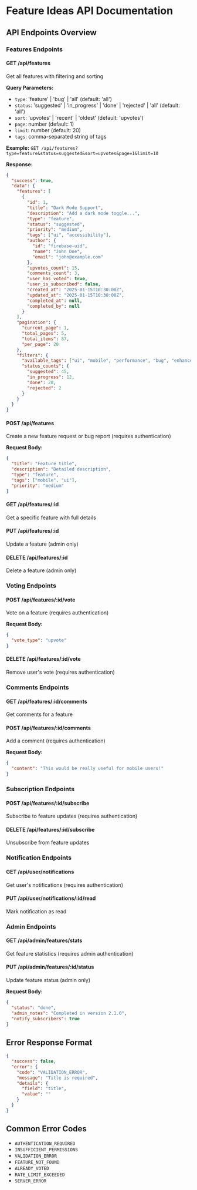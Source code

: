 # Feature Ideas API Documentation

## API Endpoints Overview

### Features Endpoints

#### GET /api/features
Get all features with filtering and sorting

**Query Parameters:**
- `type`: 'feature' | 'bug' | 'all' (default: 'all')
- `status`: 'suggested' | 'in_progress' | 'done' | 'rejected' | 'all' (default: 'all')
- `sort`: 'upvotes' | 'recent' | 'oldest' (default: 'upvotes')
- `page`: number (default: 1)
- `limit`: number (default: 20)
- `tags`: comma-separated string of tags

**Example:** `GET /api/features?type=feature&status=suggested&sort=upvotes&page=1&limit=10`

**Response:**
```json
{
  "success": true,
  "data": {
    "features": [
      {
        "id": 1,
        "title": "Dark Mode Support",
        "description": "Add a dark mode toggle...",
        "type": "feature",
        "status": "suggested",
        "priority": "medium",
        "tags": ["ui", "accessibility"],
        "author": {
          "id": "firebase-uid",
          "name": "John Doe",
          "email": "john@example.com"
        },
        "upvotes_count": 15,
        "comments_count": 3,
        "user_has_voted": true,
        "user_is_subscribed": false,
        "created_at": "2025-01-15T10:30:00Z",
        "updated_at": "2025-01-15T10:30:00Z",
        "completed_at": null,
        "completed_by": null
      }
    ],
    "pagination": {
      "current_page": 1,
      "total_pages": 5,
      "total_items": 87,
      "per_page": 20
    },
    "filters": {
      "available_tags": ["ui", "mobile", "performance", "bug", "enhancement"],
      "status_counts": {
        "suggested": 45,
        "in_progress": 12,
        "done": 28,
        "rejected": 2
      }
    }
  }
}
```

#### POST /api/features
Create a new feature request or bug report (requires authentication)

**Request Body:**
```json
{
  "title": "Feature title",
  "description": "Detailed description",
  "type": "feature",
  "tags": ["mobile", "ui"],
  "priority": "medium"
}
```

#### GET /api/features/:id
Get a specific feature with full details

#### PUT /api/features/:id
Update a feature (admin only)

#### DELETE /api/features/:id
Delete a feature (admin only)

### Voting Endpoints

#### POST /api/features/:id/vote
Vote on a feature (requires authentication)

**Request Body:**
```json
{
  "vote_type": "upvote"
}
```

#### DELETE /api/features/:id/vote
Remove user's vote (requires authentication)

### Comments Endpoints

#### GET /api/features/:id/comments
Get comments for a feature

#### POST /api/features/:id/comments
Add a comment (requires authentication)

**Request Body:**
```json
{
  "content": "This would be really useful for mobile users!"
}
```

### Subscription Endpoints

#### POST /api/features/:id/subscribe
Subscribe to feature updates (requires authentication)

#### DELETE /api/features/:id/subscribe
Unsubscribe from feature updates

### Notification Endpoints

#### GET /api/user/notifications
Get user's notifications (requires authentication)

#### PUT /api/user/notifications/:id/read
Mark notification as read

### Admin Endpoints

#### GET /api/admin/features/stats
Get feature statistics (requires admin authentication)

#### PUT /api/admin/features/:id/status
Update feature status (admin only)

**Request Body:**
```json
{
  "status": "done",
  "admin_notes": "Completed in version 2.1.0",
  "notify_subscribers": true
}
```

## Error Response Format

```json
{
  "success": false,
  "error": {
    "code": "VALIDATION_ERROR",
    "message": "Title is required",
    "details": {
      "field": "title",
      "value": ""
    }
  }
}
```

## Common Error Codes
- `AUTHENTICATION_REQUIRED`
- `INSUFFICIENT_PERMISSIONS`
- `VALIDATION_ERROR`
- `FEATURE_NOT_FOUND`
- `ALREADY_VOTED`
- `RATE_LIMIT_EXCEEDED`
- `SERVER_ERROR`
